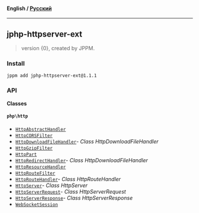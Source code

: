 #### **English** / [Русский](README.ru.md)

---

## jphp-httpserver-ext
> version {0}, created by JPPM.


### Install
```
jppm add jphp-httpserver-ext@1.1.1
```

### API
**Classes**

#### `php\http`

- [`HttpAbstractHandler`](https://github.com/jphp-compiler/jphp/blob/master/exts/jphp-httpserver-ext/api-docs/classes/php/http/HttpAbstractHandler.md)
- [`HttpCORSFilter`](https://github.com/jphp-compiler/jphp/blob/master/exts/jphp-httpserver-ext/api-docs/classes/php/http/HttpCORSFilter.md)
- [`HttpDownloadFileHandler`](https://github.com/jphp-compiler/jphp/blob/master/exts/jphp-httpserver-ext/api-docs/classes/php/http/HttpDownloadFileHandler.md)- _Class HttpDownloadFileHandler_
- [`HttpGzipFilter`](https://github.com/jphp-compiler/jphp/blob/master/exts/jphp-httpserver-ext/api-docs/classes/php/http/HttpGzipFilter.md)
- [`HttpPart`](https://github.com/jphp-compiler/jphp/blob/master/exts/jphp-httpserver-ext/api-docs/classes/php/http/HttpPart.md)
- [`HttpRedirectHandler`](https://github.com/jphp-compiler/jphp/blob/master/exts/jphp-httpserver-ext/api-docs/classes/php/http/HttpRedirectHandler.md)- _Class HttpDownloadFileHandler_
- [`HttpResourceHandler`](https://github.com/jphp-compiler/jphp/blob/master/exts/jphp-httpserver-ext/api-docs/classes/php/http/HttpResourceHandler.md)
- [`HttpRouteFilter`](https://github.com/jphp-compiler/jphp/blob/master/exts/jphp-httpserver-ext/api-docs/classes/php/http/HttpRouteFilter.md)
- [`HttpRouteHandler`](https://github.com/jphp-compiler/jphp/blob/master/exts/jphp-httpserver-ext/api-docs/classes/php/http/HttpRouteHandler.md)- _Class HttpRouteHandler_
- [`HttpServer`](https://github.com/jphp-compiler/jphp/blob/master/exts/jphp-httpserver-ext/api-docs/classes/php/http/HttpServer.md)- _Class HttpServer_
- [`HttpServerRequest`](https://github.com/jphp-compiler/jphp/blob/master/exts/jphp-httpserver-ext/api-docs/classes/php/http/HttpServerRequest.md)- _Class HttpServerRequest_
- [`HttpServerResponse`](https://github.com/jphp-compiler/jphp/blob/master/exts/jphp-httpserver-ext/api-docs/classes/php/http/HttpServerResponse.md)- _Class HttpServerResponse_
- [`WebSocketSession`](https://github.com/jphp-compiler/jphp/blob/master/exts/jphp-httpserver-ext/api-docs/classes/php/http/WebSocketSession.md)